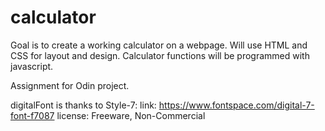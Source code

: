 # calculator

Goal is to create a working calculator on a webpage. Will use HTML and CSS for layout and design. Calculator functions
will be programmed with javascript.

Assignment for Odin project.

digitalFont is thanks to Style-7: 
link: https://www.fontspace.com/digital-7-font-f7087
license: Freeware, Non-Commercial

